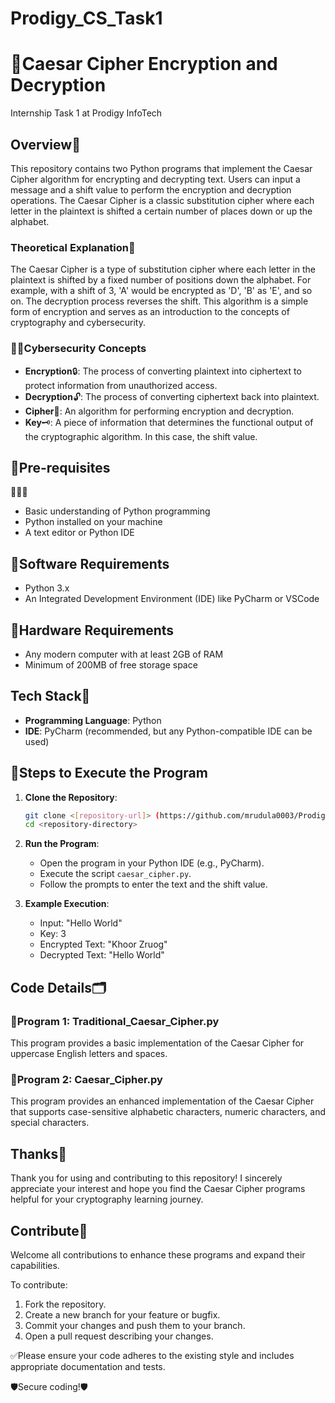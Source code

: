 # Prodigy_CS_Task1
 
# 👾Caesar Cipher Encryption and Decryption
Internship Task 1 at Prodigy InfoTech 

## Overview🧐

This repository contains two Python programs that implement the Caesar Cipher algorithm for encrypting and decrypting text. Users can input a message and a shift value to perform the encryption and decryption operations. The Caesar Cipher is a classic substitution cipher where each letter in the plaintext is shifted a certain number of places down or up the alphabet.

### Theoretical Explanation🤔

The Caesar Cipher is a type of substitution cipher where each letter in the plaintext is shifted by a fixed number of positions down the alphabet. For example, with a shift of 3, 'A' would be encrypted as 'D', 'B' as 'E', and so on. The decryption process reverses the shift. This algorithm is a simple form of encryption and serves as an introduction to the concepts of cryptography and cybersecurity.

### 🕵️‍♀️Cybersecurity Concepts

- **Encryption**🔒: The process of converting plaintext into ciphertext to protect information from unauthorized access.
- **Decryption**🔓: The process of converting ciphertext back into plaintext.
- **Cipher**🧩: An algorithm for performing encryption and decryption.
- **Key**🗝️: A piece of information that determines the functional output of the cryptographic algorithm. In this case, the shift value.

## 📍Pre-requisites
👨🏻‍💻
- Basic understanding of Python programming
- Python installed on your machine
- A text editor or Python IDE

## 📌Software Requirements

- Python 3.x
- An Integrated Development Environment (IDE) like PyCharm or VSCode

## 📌Hardware Requirements

- Any modern computer with at least 2GB of RAM
- Minimum of 200MB of free storage space

## Tech Stack🦾

- **Programming Language**: Python
- **IDE**: PyCharm (recommended, but any Python-compatible IDE can be used)

## 🚀Steps to Execute the Program

1. **Clone the Repository**:
   ```sh
   git clone <[repository-url]> (https://github.com/mrudula0003/Prodigy_CS_Task1)
   cd <repository-directory>
   ```

2. **Run the Program**:
   - Open the program in your Python IDE (e.g., PyCharm).
   - Execute the script `caesar_cipher.py`.
   - Follow the prompts to enter the text and the shift value.

3. **Example Execution**:
   - Input: "Hello World"
   - Key: 3
   - Encrypted Text: "Khoor Zruog"
   - Decrypted Text: "Hello World"

## Code Details🗂️

### 📄Program 1: Traditional_Caesar_Cipher.py
This program provides a basic implementation of the Caesar Cipher for uppercase English letters and spaces.

### 📄Program 2: Caesar_Cipher.py
This program provides an enhanced implementation of the Caesar Cipher that supports case-sensitive alphabetic characters, numeric characters, and special characters.

## Thanks👏
Thank you for using and contributing to this repository! 
I sincerely appreciate your interest and hope you find the Caesar Cipher programs helpful for your cryptography learning journey.

## Contribute🤝
Welcome all contributions to enhance these programs and expand their capabilities. 

To contribute:
1. Fork the repository.
2. Create a new branch for your feature or bugfix.
3. Commit your changes and push them to your branch.
4. Open a pull request describing your changes.

✅Please ensure your code adheres to the existing style and includes appropriate documentation and tests.

🛡️Secure coding!🛡️
